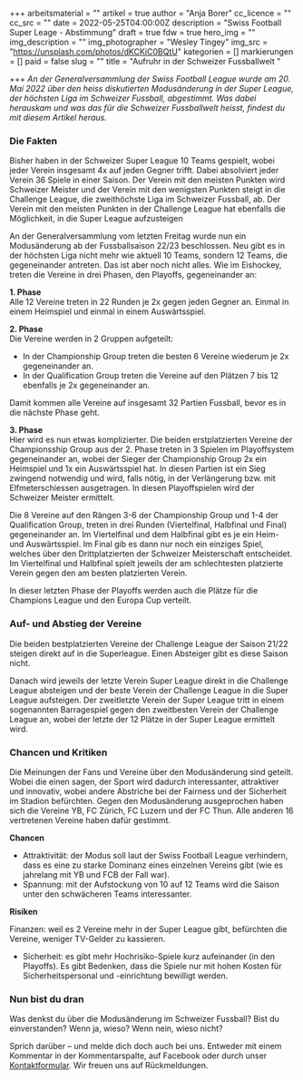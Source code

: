 +++
arbeitsmaterial = ""
artikel = true
author = "Anja Borer"
cc_licence = ""
cc_src = ""
date = 2022-05-25T04:00:00Z
description = "Swiss Football Super Leage - Abstimmung"
draft = true
fdw = true
hero_img = ""
img_description = ""
img_photographer = "Wesley Tingey"
img_src = "https://unsplash.com/photos/dKCKiC0BQtU"
kategorien = []
markierungen = []
paid = false
slug = ""
title = "Aufruhr in der Schweizer Fussballwelt "

+++
_An der Generalversammlung der Swiss Football League wurde am 20. Mai 2022 über den heiss diskutierten Modusänderung in der Super League, der höchsten Liga im Schweizer Fussball, abgestimmt. Was dabei herauskam und was das für die Schweizer Fussballwelt heisst, findest du mit diesem Artikel heraus._

### Die Fakten

Bisher haben in der Schweizer Super League 10 Teams gespielt, wobei jeder Verein insgesamt 4x auf jeden Gegner trifft. Dabei absolviert jeder Verein 36 Spiele in einer Saison. Der Verein mit den meisten Punkten wird Schweizer Meister und der Verein mit den wenigsten Punkten steigt in die Challenge League, die zweithöchste Liga im Schweizer Fussball, ab. Der Verein mit den meisten Punkten in der Challenge League hat ebenfalls die Möglichkeit, in die Super League aufzusteigen

An der Generalversammlung vom letzten Freitag wurde nun ein Modusänderung ab der Fussballsaison 22/23 beschlossen. Neu gibt es in der höchsten Liga nicht mehr wie aktuell 10 Teams, sondern 12 Teams, die gegeneinander antreten. Das ist aber noch nicht alles. Wie im Eishockey, treten die Vereine in drei Phasen, den Playoffs, gegeneinander an:

**1. Phase**  
Alle 12 Vereine treten in 22 Runden je 2x gegen jeden Gegner an. Einmal in einem Heimspiel und einmal in einem Auswärtsspiel.

**2. Phase**  
Die Vereine werden in 2 Gruppen aufgeteilt:

* In der Championship Group treten die besten 6 Vereine wiederum je 2x gegeneinander an.
* In der Qualification Group treten die Vereine auf den Plätzen 7 bis 12 ebenfalls je 2x gegeneinander an.

Damit kommen alle Vereine auf insgesamt 32 Partien Fussball, bevor es in die nächste Phase geht.

**3. Phase**  
Hier wird es nun etwas komplizierter. Die beiden erstplatzierten Vereine der Championsship Group aus der 2. Phase treten in 3 Spielen im Playoffsystem gegeneinander an, wobei der Sieger der Championship Group 2x ein Heimspiel und 1x ein Auswärtsspiel hat. In diesen Partien ist ein Sieg zwingend notwendig und wird, falls nötig, in der Verlängerung bzw. mit Elfmeterschiessen ausgetragen. In diesen Playoffspielen wird der Schweizer Meister ermittelt.

Die 8 Vereine auf den Rängen 3-6 der Championship Group und 1-4 der Qualification Group, treten in drei Runden (Viertelfinal, Halbfinal und Final) gegeneinander an. Im Viertelfinal und dem Halbfinal gibt es je ein Heim- und Auswärtsspiel. Im Final gib es dann nur noch ein einziges Spiel, welches über den Drittplatzierten der Schweizer Meisterschaft entscheidet. Im Viertelfinal und Halbfinal spielt jeweils der am schlechtesten platzierte Verein gegen den am besten platzierten Verein.

In dieser letzten Phase der Playoffs werden auch die Plätze für die Champions League und den Europa Cup verteilt.

### Auf- und Abstieg der Vereine

Die beiden bestplatzierten Vereine der Challenge League der Saison 21/22 steigen direkt auf in die Superleague. Einen Absteiger gibt es diese Saison nicht.

Danach wird jeweils der letzte Verein Super League direkt in die Challenge League absteigen und der beste Verein der Challenge League in die Super League aufsteigen. Der zweitletzte Verein der Super League tritt in einem sogenannten Barragespiel gegen den zweitbesten Verein der Challenge League an, wobei der letzte der 12 Plätze in der Super League ermittelt wird.

### Chancen und Kritiken

Die Meinungen der Fans und Vereine über den Modusänderung sind geteilt. Wobei die einen sagen, der Sport wird dadurch interessanter, attraktiver und innovativ, wobei andere Abstriche bei der Fairness und der Sicherheit im Stadion befürchten. Gegen den Modusänderung ausgeprochen haben sich die Vereine YB, FC Zürich, FC Luzern und der FC Thun. Alle anderen 16 vertretenen Vereine haben dafür gestimmt.

**Chancen**

* Attraktivität: der Modus soll laut der Swiss Football League verhindern, dass es eine zu starke Dominanz eines einzelnen Vereins gibt (wie es jahrelang mit YB und FCB der Fall war).
* Spannung: mit der Aufstockung von 10 auf 12 Teams wird die Saison unter den schwächeren Teams interessanter.

**Risiken**

Finanzen: weil es 2 Vereine mehr in der Super League gibt, befürchten die Vereine, weniger TV-Gelder zu kassieren.

* Sicherheit: es gibt mehr Hochrisiko-Spiele kurz aufeinander (in den Playoffs). Es gibt Bedenken, dass die Spiele nur mit hohen Kosten für Sicherheitspersonal und -einrichtung bewilligt werden.

### Nun bist du dran

Was denkst du über die Modusänderung im Schweizer Fussball? Bist du einverstanden? Wenn ja, wieso? Wenn nein, wieso nicht?

Sprich darüber – und melde dich doch auch bei uns. Entweder mit einem Kommentar in der Kommentarspalte, auf Facebook oder durch unser [Kontaktformular](https://www.chinderzytig.ch/kontakt/). Wir freuen uns auf Rückmeldungen.